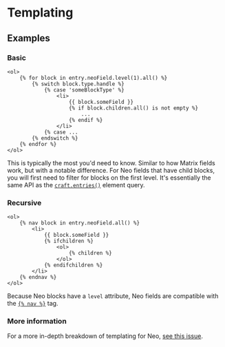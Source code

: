 # Templating

## Examples

### Basic

```twig
<ol>
    {% for block in entry.neoField.level(1).all() %}
        {% switch block.type.handle %}
            {% case 'someBlockType' %}
                <li>
                    {{ block.someField }}
                    {% if block.children.all() is not empty %}
                        ...
                    {% endif %}
                </li>
            {% case ...
        {% endswitch %}
    {% endfor %}
</ol>
```

This is typically the most you'd need to know. Similar to how Matrix fields work, but with a notable difference. For Neo fields that have child blocks, you will first need to filter for blocks on the first level. It's essentially the same API as the [`craft.entries()`](https://docs.craftcms.com/v3/dev/element-queries/entry-queries.html) element query.

### Recursive

```twig
<ol>
    {% nav block in entry.neoField.all() %}
        <li>
            {{ block.someField }}
            {% ifchildren %}
                <ol>
                    {% children %}
                </ol>
            {% endifchildren %}
        </li>
    {% endnav %}
</ol>
```

Because Neo blocks have a `level` attribute, Neo fields are compatible with the [`{% nav %}`](https://docs.craftcms.com/v3/dev/tags/nav.html) tag.

### More information

For a more in-depth breakdown of templating for Neo, [see this issue](https://github.com/spicywebau/craft-neo/issues/34).
